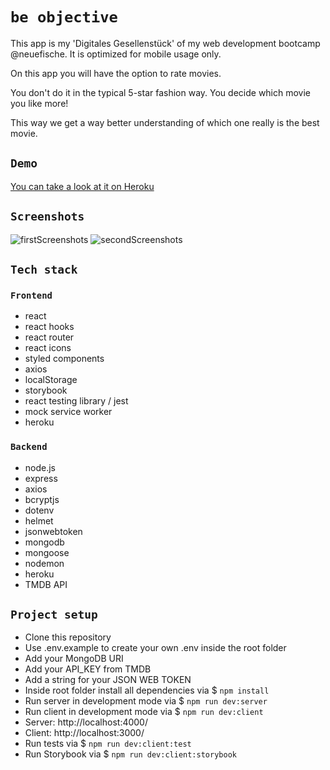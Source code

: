 ﻿# `be objective`

This app is my 'Digitales Gesellenstück' of my web development bootcamp @neuefische. It is optimized for mobile usage only.

On this app you will have the option to rate movies.

You don't do it in the typical 5-star fashion way. You decide which movie you like more!

This way we get a way better understanding of which one really is the best movie.

## `Demo`

[You can take a look at it on Heroku](https://capstone-project-heroku.herokuapp.com/)

## `Screenshots`

![firstScreenshots](https://user-images.githubusercontent.com/89029415/139831501-a4e5e266-6895-4afe-84c1-f8bd685f72cf.png)
![secondScreenshots](https://user-images.githubusercontent.com/89029415/139831538-15219d09-94f0-4240-987c-f00ee4cbb05f.png)

## `Tech stack`

### `Frontend`

- react
- react hooks
- react router
- react icons
- styled components
- axios
- localStorage
- storybook
- react testing library / jest
- mock service worker
- heroku

### `Backend`

- node.js
- express
- axios
- bcryptjs
- dotenv
- helmet
- jsonwebtoken
- mongodb
- mongoose
- nodemon
- heroku
- TMDB API

## `Project setup`

- Clone this repository
- Use .env.example to create your own .env inside the root folder
- Add your MongoDB URI
- Add your API_KEY from TMDB
- Add a string for your JSON WEB TOKEN
- Inside root folder install all dependencies via $ `npm install`
- Run server in development mode via $ `npm run dev:server`
- Run client in development mode via $ `npm run dev:client`
- Server: http://localhost:4000/
- Client: http://localhost:3000/
- Run tests via $ `npm run dev:client:test`
- Run Storybook via $ `npm run dev:client:storybook`
